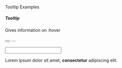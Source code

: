 Tooltip Examples

<section>
  <h5>Tooltip</h5>
  <p>Gives information on :hover</p>
  <Tooltip tooltip="Floating Tooltip" >
    <Button></Button>
  </Tooltip>
  <Tooltip tooltip="Tooltip on disabled item doesn't show">
    <Button disabled></Button>
  </Tooltip>
  <br />
  <br />
  <Tooltip tooltip="Input tooltip" position="top" label="hello" type="text">
    <Input label="hello" type="text" />
  </Tooltip>
  <p>Lorem ipsum dolor sit amet, <Tooltip tooltip="Tooltip inside a sentence" inline><strong>consectetur</strong></Tooltip> adipiscing elit.</p>
</section>